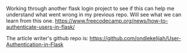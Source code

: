 Working through another flask login project to see if this can help me understand what went wrong in my previous repo. 
Will see what we can learn from this one.
https://www.freecodecamp.org/news/how-to-authenticate-users-in-flask/

The article writer's github repo is:
https://github.com/ondiekelijah/User-Authentication-in-Flask